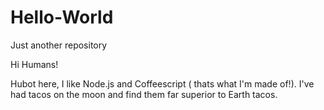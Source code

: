 # Hello-World
Just another repository

Hi Humans!

Hubot here, I like Node.js and Coffeescript ( thats what I'm made of!).
I've had tacos on the moon and find them far superior to Earth tacos.
